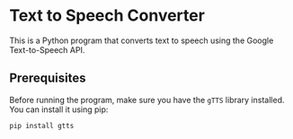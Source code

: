 # Text to Speech Converter

This is a Python program that converts text to speech using the Google Text-to-Speech API.

## Prerequisites

Before running the program, make sure you have the `gTTS` library installed. You can install it using pip:

```bash
pip install gtts
